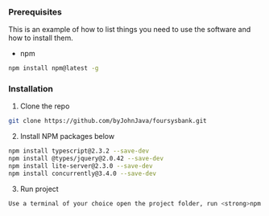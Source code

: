 ### Prerequisites

This is an example of how to list things you need to use the software and how to install them.
* npm
```sh
npm install npm@latest -g
```

### Installation

1. Clone the repo
```sh
git clone https://github.com/byJohnJava/foursysbank.git
```
2. Install NPM packages below
```sh
npm install typescript@2.3.2 --save-dev
npm install @types/jquery@2.0.42 --save-dev
npm install lite-server@2.3.0 --save-dev
npm install concurrently@3.4.0 --save-dev
```
3. Run project
```sh
Use a terminal of your choice open the project folder, run <strong>npm start</strong>
```